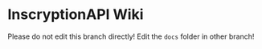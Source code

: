 # InscryptionAPI Wiki

Please do not edit this branch directly!
Edit the `docs` folder in other branch!